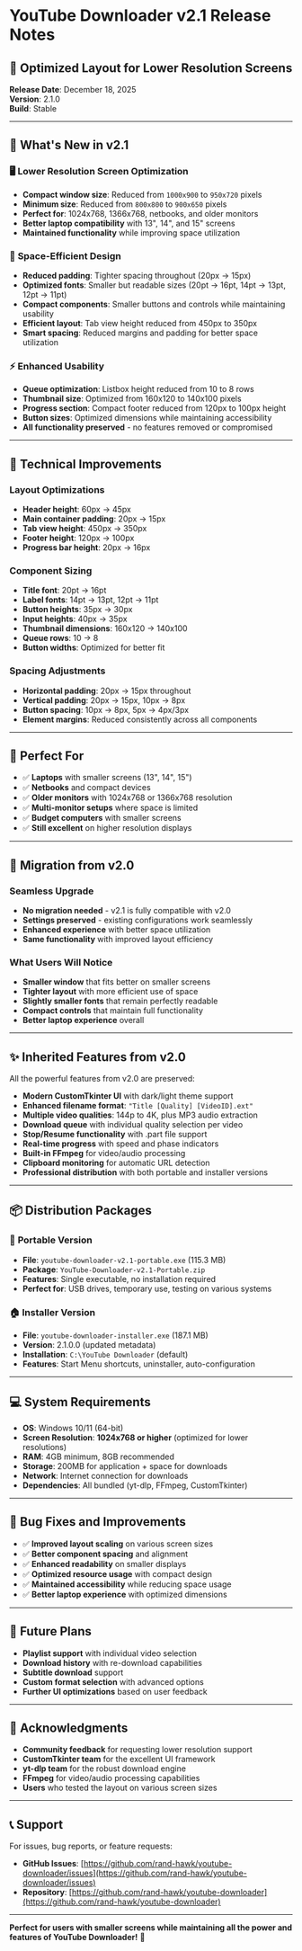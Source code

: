 # YouTube Downloader v2.1 Release Notes

## 🎯 Optimized Layout for Lower Resolution Screens

**Release Date**: December 18, 2025  
**Version**: 2.1.0  
**Build**: Stable

---

## 🌟 What's New in v2.1

### 🖥️ **Lower Resolution Screen Optimization**
- **Compact window size**: Reduced from `1000x900` to `950x720` pixels
- **Minimum size**: Reduced from `800x800` to `900x650` pixels
- **Perfect for**: 1024x768, 1366x768, netbooks, and older monitors
- **Better laptop compatibility** with 13", 14", and 15" screens
- **Maintained functionality** while improving space utilization

### 🎨 **Space-Efficient Design**
- **Reduced padding**: Tighter spacing throughout (20px → 15px)
- **Optimized fonts**: Smaller but readable sizes (20pt → 16pt, 14pt → 13pt, 12pt → 11pt)
- **Compact components**: Smaller buttons and controls while maintaining usability
- **Efficient layout**: Tab view height reduced from 450px to 350px
- **Smart spacing**: Reduced margins and padding for better space utilization

### ⚡ **Enhanced Usability**
- **Queue optimization**: Listbox height reduced from 10 to 8 rows
- **Thumbnail size**: Optimized from 160x120 to 140x100 pixels
- **Progress section**: Compact footer reduced from 120px to 100px height
- **Button sizes**: Optimized dimensions while maintaining accessibility
- **All functionality preserved** - no features removed or compromised

---

## 🔧 Technical Improvements

### **Layout Optimizations**
- **Header height**: 60px → 45px
- **Main container padding**: 20px → 15px
- **Tab view height**: 450px → 350px
- **Footer height**: 120px → 100px
- **Progress bar height**: 20px → 16px

### **Component Sizing**
- **Title font**: 20pt → 16pt
- **Label fonts**: 14pt → 13pt, 12pt → 11pt
- **Button heights**: 35px → 30px
- **Input heights**: 40px → 35px
- **Thumbnail dimensions**: 160x120 → 140x100
- **Queue rows**: 10 → 8
- **Button widths**: Optimized for better fit

### **Spacing Adjustments**
- **Horizontal padding**: 20px → 15px throughout
- **Vertical padding**: 20px → 15px, 10px → 8px
- **Button spacing**: 10px → 8px, 5px → 4px/3px
- **Element margins**: Reduced consistently across all components

---

## 🎯 Perfect For

- ✅ **Laptops** with smaller screens (13", 14", 15")
- ✅ **Netbooks** and compact devices
- ✅ **Older monitors** with 1024x768 or 1366x768 resolution
- ✅ **Multi-monitor setups** where space is limited
- ✅ **Budget computers** with smaller screens
- ✅ **Still excellent** on higher resolution displays

---

## 🔄 Migration from v2.0

### **Seamless Upgrade**
- **No migration needed** - v2.1 is fully compatible with v2.0
- **Settings preserved** - existing configurations work seamlessly
- **Enhanced experience** with better space utilization
- **Same functionality** with improved layout efficiency

### **What Users Will Notice**
- **Smaller window** that fits better on smaller screens
- **Tighter layout** with more efficient use of space
- **Slightly smaller fonts** that remain perfectly readable
- **Compact controls** that maintain full functionality
- **Better laptop experience** overall

---

## ✨ Inherited Features from v2.0

All the powerful features from v2.0 are preserved:

- **Modern CustomTkinter UI** with dark/light theme support
- **Enhanced filename format**: `"Title [Quality] [VideoID].ext"`
- **Multiple video qualities**: 144p to 4K, plus MP3 audio extraction
- **Download queue** with individual quality selection per video
- **Stop/Resume functionality** with .part file support
- **Real-time progress** with speed and phase indicators
- **Built-in FFmpeg** for video/audio processing
- **Clipboard monitoring** for automatic URL detection
- **Professional distribution** with both portable and installer versions

---

## 📦 Distribution Packages

### 🎯 **Portable Version**
- **File**: `youtube-downloader-v2.1-portable.exe` (115.3 MB)
- **Package**: `YouTube-Downloader-v2.1-Portable.zip`
- **Features**: Single executable, no installation required
- **Perfect for**: USB drives, temporary use, testing on various systems

### 🏠 **Installer Version**
- **File**: `youtube-downloader-installer.exe` (187.1 MB)
- **Version**: 2.1.0.0 (updated metadata)
- **Installation**: `C:\YouTube Downloader` (default)
- **Features**: Start Menu shortcuts, uninstaller, auto-configuration

---

## 💻 System Requirements

- **OS**: Windows 10/11 (64-bit)
- **Screen Resolution**: **1024x768 or higher** (optimized for lower resolutions)
- **RAM**: 4GB minimum, 8GB recommended
- **Storage**: 200MB for application + space for downloads
- **Network**: Internet connection for downloads
- **Dependencies**: All bundled (yt-dlp, FFmpeg, CustomTkinter)

---

## 🐛 Bug Fixes and Improvements

- ✅ **Improved layout scaling** on various screen sizes
- ✅ **Better component spacing** and alignment
- ✅ **Enhanced readability** on smaller displays
- ✅ **Optimized resource usage** with compact design
- ✅ **Maintained accessibility** while reducing space usage
- ✅ **Better laptop experience** with optimized dimensions

---

## 🔮 Future Plans

- **Playlist support** with individual video selection
- **Download history** with re-download capabilities
- **Subtitle download** support
- **Custom format selection** with advanced options
- **Further UI optimizations** based on user feedback

---

## 🙏 Acknowledgments

- **Community feedback** for requesting lower resolution support
- **CustomTkinter team** for the excellent UI framework
- **yt-dlp team** for the robust download engine
- **FFmpeg** for video/audio processing capabilities
- **Users** who tested the layout on various screen sizes

---

## 📞 Support

For issues, bug reports, or feature requests:
- **GitHub Issues**: [https://github.com/rand-hawk/youtube-downloader/issues](https://github.com/rand-hawk/youtube-downloader/issues)
- **Repository**: [https://github.com/rand-hawk/youtube-downloader](https://github.com/rand-hawk/youtube-downloader)

---

**Perfect for users with smaller screens while maintaining all the power and features of YouTube Downloader!** 🎉
